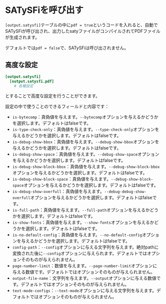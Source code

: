 # SATySFiを呼び出す

`[output.satysfi]`テーブルの中に`pdf = true`というコードを入れると、自動でSATySFiが呼び出され、出力したsatyファイルがコンパイルされてPDFファイルが生成されます。

デフォルトでは`pdf = false`で、SATySFiは呼び出されません。

## 高度な設定

```toml
[output.satysfi]
  [output.satysfi.pdf]
    # 各種設定
```

とすることで高度な設定を行うことができます。

設定の中で使うことのできるフィールドと内容です：

- `is-bytecomp`：真偽値を与えます。`--bytecomp`オプションを与えるかどうかを選択します。デフォルトはfalseです。
- `is-type-check-only`：真偽値を与えます。`--type-check-only`オプションを与えるかどうかを選択します。デフォルトはfalseです。
- `is-debug-show-bbox`：真偽値を与えます。`--debug-show-bbox`オプションを与えるかどうかを選択します。デフォルトはfalseです。
- `is-debug-show-space`：真偽値を与えます。`--debug-show-space`オプションを与えるかどうかを選択します。デフォルトはfalseです。
- `is-debug-show-block-bbox`：真偽値を与えます。`--debug-show-block-bbox`オプションを与えるかどうかを選択します。デフォルトはfalseです。
- `is-debug-show-block-space`：真偽値を与えます。`--debug-show-block-space`オプションを与えるかどうかを選択します。デフォルトはfalseです。
- `is-debug-show-overfull`：真偽値を与えます。`--debug-debug-show-overfull`オプションを与えるかどうかを選択します。デフォルトはfalseです。
- `is-full-path`：真偽値を与えます。`--full-path`オプションを与えるかどうかを選択します。デフォルトはfalseです。
- `is-show-fonts`：真偽値を与えます。`--show-fonts`オプションを与えるかどうかを選択します。デフォルトはfalseです。
- `is-no-default-config`：真偽値を与えます。`--no-default-config`オプションを与えるかどうかを選択します。デフォルトはfalseです。
- `config-path`：`--config`オプションに与える文字列を与えます。絶対pathに変換された後に`--config`オプションに与えられます。デフォルトではオプションそのものが与えられません。
- `page-number-limit`：数値を与えます。`--page-number-limit`オプションに与える数値です。デフォルトではオプションそのものが与えられません。
- `output-file-name`：文字列を与えます。`--output`オプションに与える数値です。デフォルトではオプションそのものが与えられません。
- `text-mode-configs`：`--text-mode`オプションに与える文字列を与えます。デフォルトではオプションそのものが与えられません。

